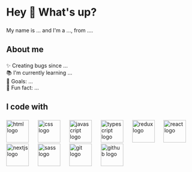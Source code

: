 <h1 align="left">Hey 👋 What's up?</h1>

###

<p align="left">My name is ... and I'm a ..., from ....</p>

###

<h2 align="left">About me</h2>

###

<p align="left">✨ Creating bugs since ...<br>📚 I'm currently learning ...<br>🎯 Goals: ...<br>🎲 Fun fact: ...</p>

###

<h2 align="left">I code with</h2>

###

<div align="left">
  <!-- HTML -->
  <img src="https://cdn.jsdelivr.net/gh/devicons/devicon/icons/html5/html5-original.svg" height="60" alt="html logo" />
  <img width="16" />
  <!-- CSS -->
  <img src="https://cdn.jsdelivr.net/gh/devicons/devicon/icons/css3/css3-original.svg" height="60" alt="css logo" />
  <img width="16" />
  <!-- JavaScript -->
  <img src="https://cdn.jsdelivr.net/gh/devicons/devicon/icons/javascript/javascript-original.svg" height="60" alt="javascript logo" />
  <img width="16" />
  <!-- TypeScript -->
  <img src="https://cdn.jsdelivr.net/gh/devicons/devicon/icons/typescript/typescript-original.svg" height="60" alt="typescript logo" />
  <img width="16" />
  <!-- Redux -->
  <img src="https://cdn.jsdelivr.net/gh/devicons/devicon/icons/redux/redux-original.svg" height="60" alt="redux logo" />
  <img width="16" />
  <!-- React -->
  <img src="https://cdn.jsdelivr.net/gh/devicons/devicon/icons/react/react-original.svg" height="60" alt="react logo" />
  <img width="16" />
  <!-- NextJS -->
  <img src="https://cdn.jsdelivr.net/gh/devicons/devicon/icons/nextjs/nextjs-original.svg" height="60" alt="nextjs logo" />
  <img width="16" />
  <!-- SASS -->
  <img src="https://cdn.jsdelivr.net/gh/devicons/devicon/icons/sass/sass-original.svg" height="60" alt="sass logo" />
  <img width="16" />
  <!-- Git -->
  <img src="https://cdn.jsdelivr.net/gh/devicons/devicon/icons/git/git-original.svg" height="60" alt="git logo" />
  <img width="16" />
  <!-- GitHub -->
  <img src="https://cdn.jsdelivr.net/gh/devicons/devicon/icons/github/github-original.svg" height="60" alt="github logo" />
</div>



###
